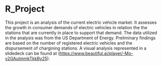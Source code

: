 # R_Project
This project is an analysis of the current electric vehicle market. It assesses the growth in consumer demands of electric vehicles in relation the the stations that are currently in place to support that demand. The data utilized in the analysis was from the US Department of Energy. Preliminary findings are based on the number of registered electric vehicles and the dispursement of chargining stations. A visual analysis represented in a slidedeck can be found at (https://www.beautiful.ai/player/-Mo-y2GAutmmkTkkBy25). 
